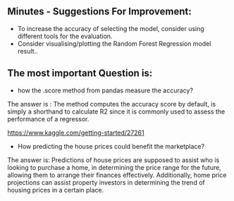
## Minutes - Suggestions For Improvement: 

* To increase the accuracy of selecting the model, consider using different tools for the evaluation.
* Consider visualising/plotting the Random Forest Regression model result..


## The most important Question is:
* how the .score method from pandas measure the accuracy?

The answer is : 
The method computes the accuracy score by default, is simply a shorthand to calculate R2 since it is commonly used to assess the performance of a regressor.



https://www.kaggle.com/getting-started/27261


* How predicting the house prices could benefit the marketplace?

The answer is: Predictions of house prices are supposed to assist who is looking to purchase a home, in determining the price range for the future, allowing them to arrange their finances effectively. Additionally, home price projections can assist property investors in determining the trend of housing prices in a certain place.
